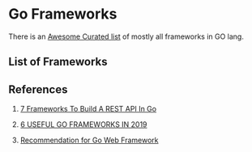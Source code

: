 # Go Frameworks

There is an [Awesome Curated list](https://awesome-go.com/) of mostly all frameworks in GO lang.

## List of Frameworks

## References

1. [7 Frameworks To Build A REST API In Go](https://nordicapis.com/7-frameworks-to-build-a-rest-api-in-go/)

2. [6 USEFUL GO FRAMEWORKS IN 2019](https://x-team.com/blog/6-useful-go-frameworks-in-2019/)

3. [Recommendation for Go Web Framework](https://www.reddit.com/r/golang/comments/8mmmgx/recommendation_for_go_web_framework/)
